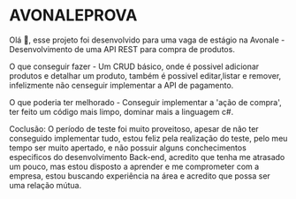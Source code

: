 # AVONALEPROVA

Olá 👋, esse projeto foi desenvolvido para uma vaga de estágio na Avonale - Desenvolvimento de uma API REST para compra de produtos.

O que conseguir fazer - Um CRUD básico, onde é possivel adicionar produtos e detalhar um produto, também é possivel editar,listar e remover, infelizmente não censeguir implementar a API de pagamento.

O que poderia ter melhorado - Conseguir implementar a 'ação de compra', ter feito um código mais limpo, dominar mais a linguagem c#.

Coclusão: O período de teste foi muito proveitoso, apesar de não ter conseguido implementar tudo, estou feliz pela realização do teste, pelo meu tempo ser muito apertado, e não possuir alguns conchecimentos especificos do desenvolvimento Back-end, acredito que tenha me atrasado um pouco, mas estou disposto a aprender e me comprometer com a empresa, estou buscando experiência na área e acredito que possa ser uma relação mútua.
